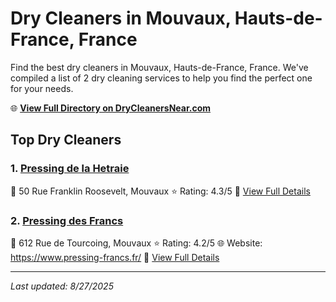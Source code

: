 # Dry Cleaners in Mouvaux, Hauts-de-France, France

Find the best dry cleaners in Mouvaux, Hauts-de-France, France. We've compiled a list of 2 dry cleaning services to help you find the perfect one for your needs.

🌐 **[View Full Directory on DryCleanersNear.com](https://drycleanersnear.com/city/France/Hauts-de-France/Mouvaux)**

## Top Dry Cleaners

### 1. [Pressing de la Hetraie](https://drycleanersnear.com/dryCleaner/68ae6794c95ff2c6096b154b/pressing-de-la-hetraie)
📍 50 Rue Franklin Roosevelt, Mouvaux
⭐ Rating: 4.3/5
🔗 [View Full Details](https://drycleanersnear.com/dryCleaner/68ae6794c95ff2c6096b154b/pressing-de-la-hetraie)

### 2. [Pressing des Francs](https://drycleanersnear.com/dryCleaner/68ae67d8c95ff2c6096b19b0/pressing-des-francs)
📍 612 Rue de Tourcoing, Mouvaux
⭐ Rating: 4.2/5
🌐 Website: https://www.pressing-francs.fr/
🔗 [View Full Details](https://drycleanersnear.com/dryCleaner/68ae67d8c95ff2c6096b19b0/pressing-des-francs)


---

*Last updated: 8/27/2025*
